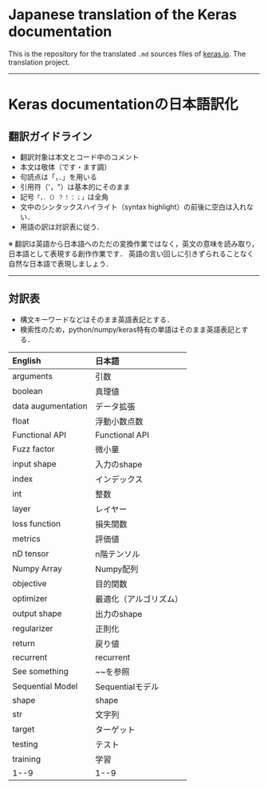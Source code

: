 # Japanese translation of the Keras documentation

This is the repository for the translated `.md` sources files of [keras.io](http://keras.io/). The translation project.

---

# Keras documentationの日本語訳化


## 翻訳ガイドライン

- 翻訳対象は本文とコード中のコメント
- 本文は敬体（です・ます調）
- 句読点は「，．」を用いる
- 引用符（'，"）は基本的にそのまま
- 記号`「，．（）？！：；」`は全角
- 文中のシンタックスハイライト（syntax highlight）の前後に空白は入れない．
- 用語の訳は対訳表に従う．

※ 翻訳は英語から日本語へのただの変換作業ではなく，英文の意味を読み取り，日本語として表現する創作作業です．
英語の言い回しに引きずられることなく自然な日本語で表現しましょう．

---

## 対訳表

- 構文キーワードなどはそのまま英語表記とする．
- 検索性のため，python/numpy/keras特有の単語はそのまま英語表記とする．

| English | 日本語
|:---|:---
| arguments | 引数
| boolean | 真理値
| data augumentation | データ拡張
| float | 浮動小数点数
| Functional API | Functional API
| Fuzz factor | 微小量
| input shape | 入力のshape
| index | インデックス
| int | 整数
| layer | レイヤー
| loss function | 損失関数
| metrics | 評価値
| nD tensor | n階テンソル
| Numpy Array | Numpy配列
| objective | 目的関数
| optimizer | 最適化（アルゴリズム）
| output shape | 出力のshape
| regularizer | 正則化
| return | 戻り値
| recurrent  | recurrent
| See something | ~~を参照
| Sequential Model | Sequentialモデル
| shape | shape
| str | 文字列
| target | ターゲット
| testing | テスト
| training | 学習
| 1--9 | 1--9

